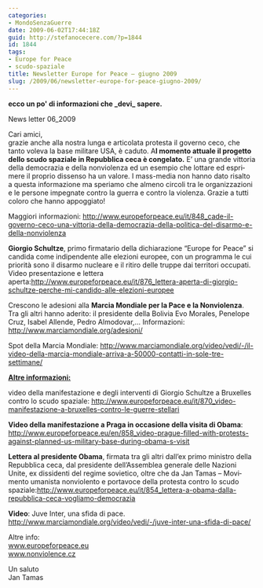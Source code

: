 ```yaml
---
categories:
- MondoSenzaGuerre
date: 2009-06-02T17:44:18Z
guid: http://stefanocecere.com/?p=1844
id: 1844
tags:
- Europe for Peace
- scudo-spaziale
title: Newsletter Europe for Peace – giugno 2009
slug: /2009/06/newsletter-europe-for-peace-giugno-2009/
---
```


**ecco un po' di informazioni che \_devi\_ sapere.**

<span lang="it-IT">News letter 0</span><span lang="it-IT">6_2009</span>
<p lang="it-IT">
  Cari amici,<br /> <span lang="it-IT">grazie anche alla nostra lunga e articolata protesta il governo ceco, che tanto voleva la base militare USA, è caduto. </span><span lang="it-IT">A</span><span lang="it-IT"><strong>l momento attuale il progetto dello scudo spaziale in Repubblica ceca è congelato.</strong></span><span lang="it-IT"> E’ una grande vittoria della democrazia e della nonviolenza ed un esempio che lottare ed esprimere il proprio dissenso ha un valore. I mass-media non hanno dato risalto a questa informazione ma speriamo che almeno circoli tra le organizzazioni e le persone impegnate contro la guerra e contro la violenza. Grazie a tutti coloro che hanno appoggiato!</span>
</p>

<span lang="it-IT">Maggiori informazioni: </span><span style="color: #0000ff"><span style="text-decoration: underline"><a href="http://www.europeforpeace.eu/it/848_cade-il-governo-ceco-una-vittoria-della-democrazia-della-politica-del-disarmo-e-della-nonviolenza"><span lang="it-IT">http://www.europeforpeace.eu/it/848_cade-il-governo-ceco-una-vittoria-della-democrazia-della-politica-del-disarmo-e-della-nonviolenza</span></a></span></span>
<span style="color: #0000ff"><span style="text-decoration: underline"><span lang="it-IT"><br /> </span></span></span>

<span lang="it-IT"><strong>Giorgio Schultze</strong></span><span lang="it-IT">, primo firmatario della dichiarazione “Europe for Peace” si candida come indipendente alle elezioni europee, con un programma le cui priorità sono il disarmo nucleare e il ritiro delle truppe dai territori occupati. Video presentazione e lettera aperta:</span><span style="color: #0000ff"><span style="text-decoration: underline"><a href="http://www.europeforpeace.eu/it/876_lettera-aperta-di-giorgio-schultze-perche-mi-candido-alle-elezioni-europee"><span lang="it-IT">http://www.europeforpeace.eu/it/876_lettera-aperta-di-giorgio-schultze-perche-mi-candido-alle-elezioni-europee</span></a></span></span>

<span lang="it-IT">Crescono le adesioni alla </span><span lang="cs-CZ"><strong>Marcia Mondiale per la Pace e la Nonviolenza</strong></span><span lang="cs-CZ">. Tra gli altri hanno aderito: il presidente della Bolivia Evo Morales, Penelope Cruz, Isabel Allende, Pedro Almodovar,…</span>
<span lang="cs-CZ">Informazioni: </span><span style="color: #0000ff"><span style="text-decoration: underline"><a href="http://www.marciamondiale.org/adesioni/"><span lang="cs-CZ">http://www.marciamondiale.org/adesioni/</span></a></span></span>

<span lang="cs-CZ">Spot della Marcia Mondiale: </span><span style="color: #0000ff"><span style="text-decoration: underline"><a href="http://www.marciamondiale.org/video/vedi/-/il-video-della-marcia-mondiale-arriva-a-50000-contatti-in-sole-tre-settimane/"><span lang="cs-CZ">http://www.marciamondiale.org/video/vedi/-/il-video-della-marcia-mondiale-arriva-a-50000-contatti-in-sole-tre-settimane/</span></a></span></span>
<p lang="cs-CZ">
  <span style="text-decoration: underline"><strong>Altre informazioni:</strong></span>
</p>

<span lang="cs-CZ">video</span> <span lang="cs-CZ">della manifestazione e degli interventi di Giorgio Schultze a Bruxelles contro lo scudo spaziale: </span><span style="color: #0000ff"><span style="text-decoration: underline"><a href="http://www.europeforpeace.eu/it/870_video-manifestazione-a-bruxelles-contro-le-guerre-stellari"><span lang="cs-CZ">http://www.europeforpeace.eu/it/870_video-manifestazione-a-bruxelles-contro-le-guerre-stellari</span></a></span></span>

<span lang="cs-CZ"><strong>Video della manifestazione a Praga in occasione della visita di Obama</strong>: </span><span style="color: #0000ff"><span style="text-decoration: underline"><a href="http://www.europeforpeace.eu/en/858_video-prague-filled-with-protests-against-planned-us-military-base-during-obama-s-visit"><span lang="cs-CZ">http://www.europeforpeace.eu/en/858_video-prague-filled-with-protests-against-planned-us-military-base-during-obama-s-visit</span></a></span></span>

<span lang="cs-CZ"><strong>Lettera al presidente Obama</strong>, firmata tra gli altri dall’ex primo ministro della Repubblica ceca, dal presidente dell’Assemblea generale delle Nazioni Unite, ex dissidenti del regime sovietico, oltre che da Jan Tamas – Movimento umanista nonviolento e portavoce della protesta contro lo scudo spaziale:</span><span style="color: #0000ff"><span style="text-decoration: underline"><a href="http://www.europeforpeace.eu/it/854_lettera-a-obama-dalla-repubblica-ceca-vogliamo-democrazia"><span lang="cs-CZ">http://www.europeforpeace.eu/it/854_lettera-a-obama-dalla-repubblica-ceca-vogliamo-democrazia</span></a></span></span>
<p lang="cs-CZ">
  <strong>Video</strong>: Juve Inter, una sfida di pace.<span style="color: #0000ff"><span style="text-decoration: underline"><a href="http://www.marciamondiale.org/video/vedi/-/juve-inter-una-sfida-di-pace/"><span lang="cs-CZ"><br /> http://www.marciamondiale.org/video/vedi/-/juve-inter-una-sfida-di-pace/</span></a></span></span>
</p>

<p lang="cs-CZ">
  Altre info:<br /> <span style="color: #0000ff"><span style="text-decoration: underline"><a href="http://www.nonviolence.cz/"><span lang="cs-CZ">www.europeforpeace.eu</span></a><br /> <a href="http://www.nonviolence.cz/"><span lang="cs-CZ">www.nonviolence.cz</span></a></span></span>
</p>

<p lang="cs-CZ">
  Un saluto<br /> Jan Tamas
</p>